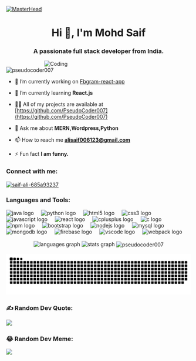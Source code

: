 [![MasterHead](https://as1.ftcdn.net/v2/jpg/02/92/88/72/1000_F_292887204_2wH041phSQo70eqaE9GRqFvn5MmQ4B8w.jpg)](https://github.com/PseudoCoder007)


<h1 align="center">Hi 👋, I'm Mohd Saif</h1>
<h3 align="center">A passionate full stack developer from India.</h3>
<img align="right" alt="Coding" width="400" src="https://media.tenor.com/o-wNCEq_6f0AAAAM/pompo-the-cinephile-typing-fast.gif">

<p align="left"> <img src="https://komarev.com/ghpvc/?username=pseudocoder007&label=Profile%20views&color=0e75b6&style=flat" alt="pseudocoder007" /> </p>

- 🔭 I’m currently working on [Fbgram-react-app](https://github.com/PseudoCoder007/fbgram-react-app.git)

- 🌱 I’m currently learning **React.js**

- 👨‍💻 All of my projects are available at [https://github.com/PseudoCoder007](https://github.com/PseudoCoder007)

- 💬 Ask me about **MERN,Wordpress,Python**

- 📫 How to reach me **alisaif006123@gmail.com**

- ⚡ Fun fact **I am funny.**

<h3 align="left">Connect with me:</h3>
<p align="left">
<a href="https://linkedin.com/in/saif-ali-685a93237" target="blank"><img align="center" src="https://raw.githubusercontent.com/rahuldkjain/github-profile-readme-generator/master/src/images/icons/Social/linked-in-alt.svg" alt="saif-ali-685a93237" height="30" width="40" /></a>
</p>

<h3 align="left">Languages and Tools:</h3>
<div align="left">
  <img src="https://cdn.jsdelivr.net/gh/devicons/devicon/icons/java/java-original.svg" height="40" alt="java logo"  />
  <img width="12" />
  <img src="https://cdn.jsdelivr.net/gh/devicons/devicon/icons/python/python-original.svg" height="40" alt="python logo"  />
  <img width="12" />
  <img src="https://cdn.jsdelivr.net/gh/devicons/devicon/icons/html5/html5-original.svg" height="40" alt="html5 logo"  />
  <img width="12" />
  <img src="https://cdn.jsdelivr.net/gh/devicons/devicon/icons/css3/css3-original.svg" height="40" alt="css3 logo"  />
  <img width="12" />
  <img src="https://cdn.jsdelivr.net/gh/devicons/devicon/icons/javascript/javascript-original.svg" height="40" alt="javascript logo"  />
  <img width="12" />
  <img src="https://cdn.jsdelivr.net/gh/devicons/devicon/icons/react/react-original.svg" height="40" alt="react logo"  />
  <img width="12" />
  <img src="https://cdn.jsdelivr.net/gh/devicons/devicon/icons/cplusplus/cplusplus-original.svg" height="40" alt="cplusplus logo"  />
  <img width="12" />
  <img src="https://cdn.jsdelivr.net/gh/devicons/devicon/icons/c/c-original.svg" height="40" alt="c logo"  />
  <img width="12" />
  <img src="https://cdn.jsdelivr.net/gh/devicons/devicon/icons/npm/npm-original-wordmark.svg" height="40" alt="npm logo"  />
  <img width="12" />
  <img src="https://cdn.jsdelivr.net/gh/devicons/devicon/icons/bootstrap/bootstrap-original.svg" height="40" alt="bootstrap logo"  />
  <img width="12" />
  <img src="https://cdn.jsdelivr.net/gh/devicons/devicon/icons/nodejs/nodejs-original.svg" height="40" alt="nodejs logo"  />
  <img width="12" />
  <img src="https://cdn.jsdelivr.net/gh/devicons/devicon/icons/mysql/mysql-original.svg" height="40" alt="mysql logo"  />
  <img width="12" />
  <img src="https://cdn.jsdelivr.net/gh/devicons/devicon/icons/mongodb/mongodb-original.svg" height="40" alt="mongodb logo"  />
  <img width="12" />
  <img src="https://cdn.jsdelivr.net/gh/devicons/devicon/icons/firebase/firebase-plain.svg" height="40" alt="firebase logo"  />
  <img width="12" />
  <img src="https://cdn.jsdelivr.net/gh/devicons/devicon/icons/vscode/vscode-original.svg" height="40" alt="vscode logo"  />
  <img width="12" />
  <img src="https://cdn.jsdelivr.net/gh/devicons/devicon/icons/webpack/webpack-original.svg" height="40" alt="webpack logo"  />
</div>


<br clear="both">


<div align="center">
    <img src="https://github-readme-stats.vercel.app/api/top-langs?username=pseudocoder007&locale=en&hide_title=false&layout=compact&card_width=320&langs_count=5&theme=dracula&hide_border=false" height="150" alt="languages graph"  />
  <img src="https://github-readme-stats.vercel.app/api?username=pseudocoder007&hide_title=false&hide_rank=false&show_icons=true&include_all_commits=true&count_private=true&disable_animations=false&theme=dracula&locale=en&hide_border=false" height="150" alt="stats graph"  />

<img align="center" src="https://github-readme-streak-stats.herokuapp.com/?user=pseudocoder007&theme=dracula" alt="pseudocoder007" />

</div>

<br clear="both">

<img src="https://raw.githubusercontent.com/pseudocoder007/pseudocoder007/output/snake.svg" alt="Snake animation" />

### ✍️ Random Dev Quote:
![](https://quotes-github-readme.vercel.app/api?type=horizontal&theme=gruvbox)

### 😂 Random Dev Meme:
<img src='https://randommeme-five.vercel.app/' style="height: 400px;"/>


